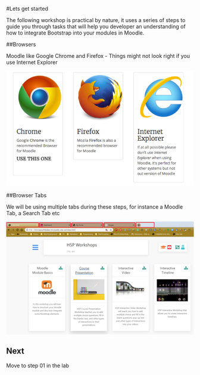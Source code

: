 #Lets get started
 
The following workshop is practical by nature, it uses a series of steps to guide you through tasks that will help you developer an understanding of how to integrate Bootstrap into your modules in Moodle.

##Browsers

Moodle like Google Chrome and Firefox - Things might not look right if you use Internet Explorer

![](img/18.png)

##Browser Tabs

We will be using multiple tabs during these steps, for instance a Moodle Tab, a Search Tab etc

![](img/22.png)

## Next

Move to step 01 in the lab

